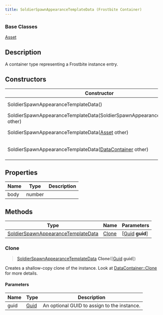 ```yaml
---
title: SoldierSpawnAppearanceTemplateData (Frostbite Container)
---
```

### Base Classes

[Asset](Asset)

## Description

A container type representing a Frostbite instance entry.

## Constructors

| Constructor                                                                                   | Description                                                                                                                                                 |
| --------------------------------------------------------------------------------------------- | ----------------------------------------------------------------------------------------------------------------------------------------------------------- |
| SoldierSpawnAppearanceTemplateData()                                                          | Create a new instance of this container type.                                                                                                               |
| SoldierSpawnAppearanceTemplateData(SoldierSpawnAppearanceTemplateData other)                  | Create a reference copy of an instance of the same type.                                                                                                    |
| SoldierSpawnAppearanceTemplateData([Asset](Asset) other)                                      | Upcast an instance of type [Asset](Asset) to [SoldierSpawnAppearanceTemplateData](SoldierSpawnAppearanceTemplateData).                                      |
| SoldierSpawnAppearanceTemplateData([DataContainer](/vext/ref/cls/shr/datacontainer) other) | Upcast an instance of type [DataContainer](/vext/ref/cls/shr/datacontainer) to [SoldierSpawnAppearanceTemplateData](SoldierSpawnAppearanceTemplateData). |

## Properties

| Name | Type   | Description |
| ---- | ------ | ----------- |
| body | number |             |

## Methods

| Type                                                                     | Name            | Parameters                                     |
| ------------------------------------------------------------------------ | --------------- | ---------------------------------------------- |
| [SoldierSpawnAppearanceTemplateData](SoldierSpawnAppearanceTemplateData) | [Clone](#clone) | \[[Guid](/vext/ref/cls/shr/guid) **guid**\] |

### Clone

> [SoldierSpawnAppearanceTemplateData](SoldierSpawnAppearanceTemplateData) **Clone**(\[[Guid](/vext/ref/cls/shr/guid) **guid**\])

Creates a shallow-copy clone of the instance. Look at [DataContainer::Clone](/vext/ref/cls/shr/datacontainer#clone) for more details.

#### Parameters

| Name | Type         | Description                                 |
| ---- | ------------ | ------------------------------------------- |
| guid | [Guid](Guid) | An optional GUID to assign to the instance. |
